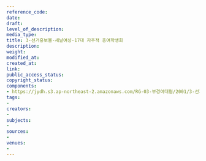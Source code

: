 ```yaml
---
reference_code: 
date: 
draft: 
level_of_description: 
media_type: 
title: 3-선거홍보물-새날여성-17대 자주적 총여학생회
description: 
weight: 
modified_at: 
created_at: 
link: 
public_access_status: 
copyright_status: 
components:
- https://jydh.s3.ap-northeast-2.amazonaws.com/RG-03-부경여대협/2001/3-선거홍보물-새날여성-17대+자주적+총여학생회.pdf
tags:
- 
creators:
- 
subjects:
- 
sources:
- 
venues:
- 
---
```

